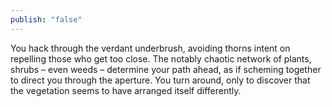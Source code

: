 ```yaml
---
publish: "false"
---
```

You hack through the verdant underbrush, avoiding thorns intent on repelling those who get too close. The notably chaotic network of plants, shrubs – even weeds – determine your path ahead, as if scheming together to direct you through the aperture. You turn around, only to discover that the vegetation seems to have arranged itself differently.
